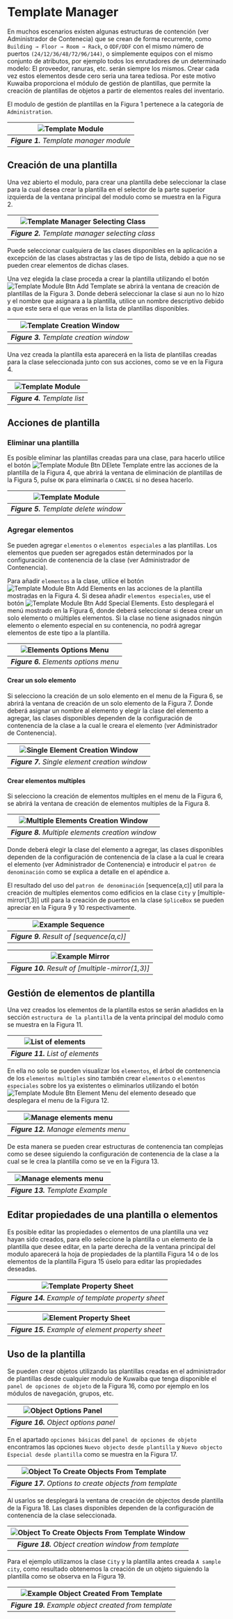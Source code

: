 # Template Manager

En muchos escenarios existen algunas estructuras de contención (ver Administrador de Contenecia) que se crean de forma recurrente, como `Building → Floor → Room → Rack`, o `ODF/DDF` con el mismo número de puertos `(24/12/36/48/72/96/144)`, o simplemente equipos con el mismo conjunto de atributos, por ejemplo todos los enrutadores de un determinado modelo: El proveedor, ranuras, etc. serán siempre los mismos. Crear cada vez estos elementos desde cero seria una tarea tediosa. Por este motivo Kuwaiba proporciona el módulo de gestión de plantillas, que permite la creación de plantillas de objetos a partir de elementos reales del inventario.

El modulo de gestión de plantillas en la Figura 1 pertenece a la categoría de `Administration`.

| ![Template Module](images/template_manager_menu.png) |
|:--:|
| ***Figure 1.** Template manager module* |

## Creación de una plantilla  

Una vez abierto el modulo, para crear una plantilla debe seleccionar la clase para la cual desea crear la plantilla en el selector de la parte superior izquierda de la ventana principal del modulo como se muestra en la Figura 2.

| ![Template Manager Selecting Class](images/template_manager_class_selection.png) |
|:--:|
| ***Figure 2.** Template manager selecting class* |

Puede seleccionar cualquiera de las clases disponibles en la aplicación a excepción de las clases abstractas y las de tipo de lista, debido a que no se pueden crear elementos de dichas clases.

Una vez elegida la clase proceda a crear la plantilla utilizando el botón ![Template Module Btn Add Template](images/btn_add_template.png) se abrirá la ventana de creación de plantillas de la Figura 3. Donde deberá seleccionar la clase si aun no lo hizo y el nombre que asignara a la plantilla, utilice un nombre descriptivo debido a que este sera el que veras en la lista de plantillas disponibles.

| ![Template Creation Window](images/temaplate_manager_new_template.png) |
|:--:|
| ***Figure 3.** Template creation window* |

Una vez creada la plantilla esta aparecerá en la lista de plantillas creadas para la clase seleccionada junto con sus acciones, como se ve en la Figura 4.

| ![Template Module](images/tempalte_manager_list.png) |
|:--:|
| ***Figure 4.** Template list* |

## Acciones de plantilla 

### Eliminar una plantilla

Es posible eliminar las plantillas creadas para una clase, para hacerlo utilice el botón ![Template Module Btn DElete Template](images/btn_delete_templatel.png) entre las acciones de la plantilla de la Figura 4, que abrirá la ventana de eliminación de plantillas de la Figura 5, pulse `OK` para eliminarla o `CANCEL` si no desea hacerlo.

| ![Template Module](images/template_manager_delete_template.png) |
|:--:|
| ***Figure 5.** Template delete window* |


### Agregar elementos

Se pueden agregar `elementos` o `elementos especiales` a las plantillas. Los elementos que pueden ser agregados están determinados por la configuración de contenencia de la clase (ver Administrador de Contenencia). 

Para añadir `elementos` a la clase, utilice el botón ![Template Module Btn Add Elements](images/btn_add_template.png) en las acciones de la plantilla mostradas en la Figura 4. Si desea añadir `elementos especiales`, use el botón ![Template Module Btn Add Special Elements](images/btn_add_special_elements.png). Esto desplegará el menú mostrado en la Figura 6, donde deberá seleccionar si desea crear un solo elemento o múltiples elementos. Si la clase no tiene asignados ningún elemento o elemento especial en su contenencia, no podrá agregar elementos de este tipo a la plantilla.

| ![Elements Options Menu](images/elements_options_menu.png) |
|:--:|
| ***Figure 6.** Elements options menu* |

#### Crear un solo elemento

Si selecciono la creación de un solo elemento en el menu de la Figura 6, se abrirá la ventana de creación de un solo elemento de la Figura 7. Donde deberá asignar un nombre al elemento y elegir la clase del elemento a agregar, las clases disponibles dependen de la configuración de contenencia de la clase a la cual le creara el elemento (ver Administrador de Contenencia).

| ![Single Element Creation Window](images/template_manager_create_single_element.png) |
|:--:|
| ***Figure 7.** Single element creation window* |

#### Crear elementos multiples 

Si selecciono la creación de elementos multiples en el menu de la Figura 6, se abrirá la ventana de creación de elementos multiples de la Figura 8. 

| ![Multiple Elements Creation Window](images/template_manager_create_multiple_elements.png) |
|:--:|
| ***Figure 8.** Multiple elements creation window* |

Donde deberá elegir la clase del elemento a agregar, las clases disponibles dependen de la configuración de contenencia de la clase a la cual le creara el elemento (ver Administrador de Contenencia) e introducir el `patron de denominación` como se explica a detalle en el apéndice a.

El resultado del uso del `patron de denominación` [sequence(a,c)] util para la creación de multiples elementos como edificios en la clase `City` y [multiple-mirror(1,3)] util para la creación de puertos en la clase `SpliceBox` se pueden apreciar en la Figura 9 y 10 respectivamente.

| ![Example Sequence](images/example_pattern_frequency.png) |
|:--:|
| ***Figure 9.** Result of [sequence(a,c)]* |


| ![Example Mirror](images/example_pattern_mirror.png) |
|:--:|
| ***Figure 10.** Result of [multiple-mirror(1,3)]* |


## Gestión de elementos de plantilla 

Una vez creados los elementos de la plantilla estos se serán añadidos en la sección `estructura de la plantilla` de la venta principal del modulo como se muestra en la Figura 11. 

| ![List of elements](images/template_manager_list_of_elements.png) |
|:--:|
| ***Figure 11.** List of elements* |

En ella no solo se pueden visualizar los `elementos`,  el árbol de contenencia de los `elementos multiples` sino también crear `elementos` o `elementos especiales` sobre los ya existentes o eliminarlos utilizando el botón ![Template Module Btn Element Menu](images/btn_element_menu.png) del elemento deseado que desplegara el menu de la Figura 12.

| ![Manage elements menu](images/template_manager_element_menu.png) |
|:--:|
| ***Figure 12.** Manage elements menu* |

De esta manera se pueden crear estructuras de contenencia tan complejas como se desee siguiendo la configuración de contenencia de la clase a la cual se le crea la plantilla como se ve en la Figura 13.

| ![Manage elements menu](images/tempalte_manager_example.png) |
|:--:|
| ***Figure 13.** Template Example* |

## Editar propiedades de una plantilla o elementos

Es posible editar las propiedades o elementos de una plantilla una vez hayan sido creados, para ello seleccione la plantilla o un elemento de la plantilla que desee editar, en la parte derecha de la ventana principal del modulo aparecerá la hoja de propiedades de la plantilla Figura 14 o de los elementos de la plantilla Figura 15 úselo para editar las propiedades deseadas.

| ![Template Property Sheet](images/template_manager_edit_template_properties.png) |
|:--:|
| ***Figure 14.** Example of template property sheet* |


| ![Element Property Sheet](images/template_manager_element_edit_properties.png) |
|:--:|
| ***Figure 15.** Example of element property sheet* |

## Uso de la plantilla

Se pueden crear objetos utilizando las plantillas creadas en el administrador de plantillas desde cualquier modulo de Kuwaiba que tenga disponible el `panel de opciones de objeto` de la Figura 16, como por ejemplo en los módulos de navegación, grupos, etc.

| ![Object Options Panel](images/object_opcions_panel.png) |
|:--:|
| ***Figure 16.** Object options panel* |

En el apartado `opciones básicas` del `panel de opciones de objeto` encontramos las opciones `Nuevo objecto desde plantilla` y `Nuevo objecto Especial desde plantilla` como se muestra en la Figura 17.

| ![Object To Create Objects From Template](images/select_options_to_create_objects.png) |
|:--:|
| ***Figure 17.** Options to create objects from template* |

Al usarlos se desplegará la ventana de creación de objectos desde plantilla de la Figura 18. Las clases disponibles dependen de la configuración de contenencia de la clase seleccionada. 

| ![Object To Create Objects From Template Window](images/template_manager_create_object.png) |
|:--:|
| ***Figure 18.** Object creation window from template* |

Para el ejemplo utilizamos la clase `City` y la plantilla antes creada `A sample city`, como resultado obtenemos la creación de un objeto siguiendo la plantilla como se observa en la Figura 19.

| ![Example Object Created From Template](images/object_created_from_template.png) |
|:--:|
| ***Figure 19.** Example object created from template* |